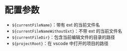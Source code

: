 # 配置参数

- `${currentFileName}`：带有 ext 的当前文件名
- `${currentFileNameWithoutExt}`：不带 ext 的当前文件名
- `${currentFileDir}`：包含当前编辑文件的目录的路径
- `${projectRoot}`：在 vscode 中打开的项目的路径
